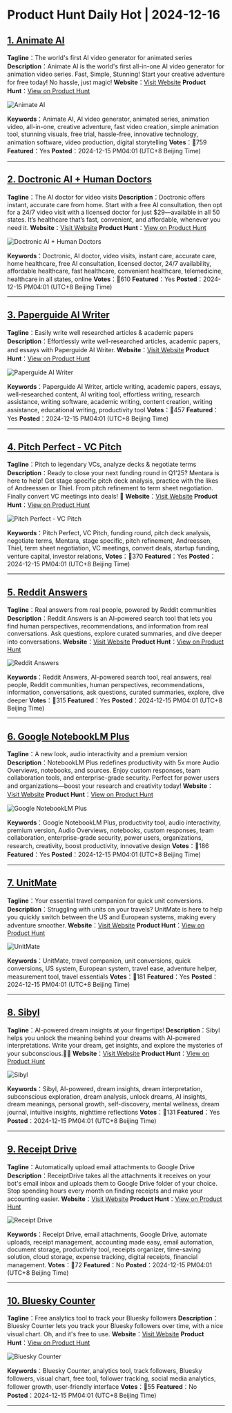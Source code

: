 # Product Hunt Daily Hot | 2024-12-16

## [1. Animate AI](https://www.producthunt.com/posts/animate-ai?utm_campaign=producthunt-api&utm_medium=api-v2&utm_source=Application%3A+phtrends+%28ID%3A+147529%29)
**Tagline**：The world's first AI video generator for animated series
**Description**：Animate AI is the world's first all-in-one AI video generator for animation video series. Fast, Simple, Stunning! Start your creative adventure for free today! No hassle, just magic!
**Website**：[Visit Website](https://www.producthunt.com/r/ZDWZT7ZVPMJAH2?utm_campaign=producthunt-api&utm_medium=api-v2&utm_source=Application%3A+phtrends+%28ID%3A+147529%29)
**Product Hunt**：[View on Product Hunt](https://www.producthunt.com/posts/animate-ai?utm_campaign=producthunt-api&utm_medium=api-v2&utm_source=Application%3A+phtrends+%28ID%3A+147529%29)

![Animate AI](https://ph-files.imgix.net/5abdeb51-0f16-4b39-8ba0-bd05e02efd62.png?auto=format&fit=crop&frame=1&h=512&w=1024)

**Keywords**：Animate AI, AI video generator, animated series, animation video, all-in-one, creative adventure, fast video creation, simple animation tool, stunning visuals, free trial, hassle-free, innovative technology, animation software, video production, digital storytelling
**Votes**：🔺759
**Featured**：Yes
**Posted**：2024-12-15 PM04:01 (UTC+8 Beijing Time)

---

## [2. Doctronic AI + Human Doctors ](https://www.producthunt.com/posts/doctronic-ai-human-doctors?utm_campaign=producthunt-api&utm_medium=api-v2&utm_source=Application%3A+phtrends+%28ID%3A+147529%29)
**Tagline**：The AI doctor for video visits
**Description**：Doctronic offers instant, accurate care from home. Start with a free AI consultation, then opt for a 24/7 video visit with a licensed doctor for just $29—available in all 50 states. It’s healthcare that’s fast, convenient, and affordable, whenever you need it.
**Website**：[Visit Website](https://www.producthunt.com/r/CH5H2LXMMFK3CN?utm_campaign=producthunt-api&utm_medium=api-v2&utm_source=Application%3A+phtrends+%28ID%3A+147529%29)
**Product Hunt**：[View on Product Hunt](https://www.producthunt.com/posts/doctronic-ai-human-doctors?utm_campaign=producthunt-api&utm_medium=api-v2&utm_source=Application%3A+phtrends+%28ID%3A+147529%29)

![Doctronic AI + Human Doctors ](https://ph-files.imgix.net/2b36bfc6-89d1-423a-b396-c7d307317fd1.jpeg?auto=format&fit=crop&frame=1&h=512&w=1024)

**Keywords**：Doctronic, AI doctor, video visits, instant care, accurate care, home healthcare, free AI consultation, licensed doctor, 24/7 availability, affordable healthcare, fast healthcare, convenient healthcare, telemedicine, healthcare in all states, online
**Votes**：🔺610
**Featured**：Yes
**Posted**：2024-12-15 PM04:01 (UTC+8 Beijing Time)

---

## [3. Paperguide AI Writer](https://www.producthunt.com/posts/paperguide-ai-writer?utm_campaign=producthunt-api&utm_medium=api-v2&utm_source=Application%3A+phtrends+%28ID%3A+147529%29)
**Tagline**：Easily write well researched articles & academic papers
**Description**：Effortlessly write well-researched articles, academic papers, and essays with Paperguide AI Writer.
**Website**：[Visit Website](https://www.producthunt.com/r/6V2UOWKWLSPX22?utm_campaign=producthunt-api&utm_medium=api-v2&utm_source=Application%3A+phtrends+%28ID%3A+147529%29)
**Product Hunt**：[View on Product Hunt](https://www.producthunt.com/posts/paperguide-ai-writer?utm_campaign=producthunt-api&utm_medium=api-v2&utm_source=Application%3A+phtrends+%28ID%3A+147529%29)

![Paperguide AI Writer](https://ph-files.imgix.net/97392ad1-3b5c-48e6-b12c-cba10321cc45.png?auto=format&fit=crop&frame=1&h=512&w=1024)

**Keywords**：Paperguide AI Writer, article writing, academic papers, essays, well-researched content, AI writing tool, effortless writing, research assistance, writing software, academic writing, content creation, writing assistance, educational writing, productivity tool
**Votes**：🔺457
**Featured**：Yes
**Posted**：2024-12-15 PM04:01 (UTC+8 Beijing Time)

---

## [4. Pitch Perfect - VC Pitch](https://www.producthunt.com/posts/pitch-perfect-vc-pitch?utm_campaign=producthunt-api&utm_medium=api-v2&utm_source=Application%3A+phtrends+%28ID%3A+147529%29)
**Tagline**：Pitch to legendary VCs, analyze decks & negotiate terms
**Description**：Ready to close your next funding round in Q1'25? Mentara is here to help! Get stage specific pitch deck analysis, practice with the likes of Andreessen or Thiel. From pitch refinement to term sheet negotiation. Finally convert VC meetings into deals! 🧠
**Website**：[Visit Website](https://www.producthunt.com/r/TJ5RYAZZGY5NEY?utm_campaign=producthunt-api&utm_medium=api-v2&utm_source=Application%3A+phtrends+%28ID%3A+147529%29)
**Product Hunt**：[View on Product Hunt](https://www.producthunt.com/posts/pitch-perfect-vc-pitch?utm_campaign=producthunt-api&utm_medium=api-v2&utm_source=Application%3A+phtrends+%28ID%3A+147529%29)

![Pitch Perfect - VC Pitch](https://ph-files.imgix.net/f9578d28-99ac-4828-87fe-39f36e6946ab.png?auto=format&fit=crop&frame=1&h=512&w=1024)

**Keywords**：Pitch Perfect, VC Pitch, funding round, pitch deck analysis, negotiate terms, Mentara, stage specific, pitch refinement, Andreessen, Thiel, term sheet negotiation, VC meetings, convert deals, startup funding, venture capital, investor relations,
**Votes**：🔺370
**Featured**：Yes
**Posted**：2024-12-15 PM04:01 (UTC+8 Beijing Time)

---

## [5. Reddit Answers](https://www.producthunt.com/posts/reddit-answers?utm_campaign=producthunt-api&utm_medium=api-v2&utm_source=Application%3A+phtrends+%28ID%3A+147529%29)
**Tagline**：Real answers from real people, powered by Reddit communities
**Description**：Reddit Answers is an AI-powered search tool that lets you find human perspectives, recommendations, and information from real conversations. Ask questions, explore curated summaries, and dive deeper into conversations.
**Website**：[Visit Website](https://www.producthunt.com/r/SBJUKB4MNBLJVD?utm_campaign=producthunt-api&utm_medium=api-v2&utm_source=Application%3A+phtrends+%28ID%3A+147529%29)
**Product Hunt**：[View on Product Hunt](https://www.producthunt.com/posts/reddit-answers?utm_campaign=producthunt-api&utm_medium=api-v2&utm_source=Application%3A+phtrends+%28ID%3A+147529%29)

![Reddit Answers](https://ph-files.imgix.net/52a5dc53-9d5d-408a-b1e2-bf94f71138ec.png?auto=format&fit=crop&frame=1&h=512&w=1024)

**Keywords**：Reddit Answers, AI-powered search tool, real answers, real people, Reddit communities, human perspectives, recommendations, information, conversations, ask questions, curated summaries, explore, dive deeper
**Votes**：🔺315
**Featured**：Yes
**Posted**：2024-12-15 PM04:01 (UTC+8 Beijing Time)

---

## [6. Google NotebookLM Plus](https://www.producthunt.com/posts/google-notebooklm-plus?utm_campaign=producthunt-api&utm_medium=api-v2&utm_source=Application%3A+phtrends+%28ID%3A+147529%29)
**Tagline**：A new look, audio interactivity and a premium version
**Description**：NotebookLM Plus redefines productivity with 5x more Audio Overviews, notebooks, and sources. Enjoy custom responses, team collaboration tools, and enterprise-grade security. Perfect for power users and organizations—boost your research and creativity today!
**Website**：[Visit Website](https://www.producthunt.com/r/3RH3EYPTG3SZTH?utm_campaign=producthunt-api&utm_medium=api-v2&utm_source=Application%3A+phtrends+%28ID%3A+147529%29)
**Product Hunt**：[View on Product Hunt](https://www.producthunt.com/posts/google-notebooklm-plus?utm_campaign=producthunt-api&utm_medium=api-v2&utm_source=Application%3A+phtrends+%28ID%3A+147529%29)

![Google NotebookLM Plus](https://ph-files.imgix.net/26645fc9-586e-4d12-a345-3f67e5720f67.png?auto=format&fit=crop&frame=1&h=512&w=1024)

**Keywords**：Google NotebookLM Plus, productivity tool, audio interactivity, premium version, Audio Overviews, notebooks, custom responses, team collaboration, enterprise-grade security, power users, organizations, research, creativity, boost productivity, innovative design
**Votes**：🔺186
**Featured**：Yes
**Posted**：2024-12-15 PM04:01 (UTC+8 Beijing Time)

---

## [7. UnitMate](https://www.producthunt.com/posts/unitmate?utm_campaign=producthunt-api&utm_medium=api-v2&utm_source=Application%3A+phtrends+%28ID%3A+147529%29)
**Tagline**：Your essential travel companion for quick unit conversions.
**Description**：Struggling with units on your travels? UnitMate is here to help you quickly switch between the US and European systems, making every adventure smoother.
**Website**：[Visit Website](https://www.producthunt.com/r/5GST374XK7WL7X?utm_campaign=producthunt-api&utm_medium=api-v2&utm_source=Application%3A+phtrends+%28ID%3A+147529%29)
**Product Hunt**：[View on Product Hunt](https://www.producthunt.com/posts/unitmate?utm_campaign=producthunt-api&utm_medium=api-v2&utm_source=Application%3A+phtrends+%28ID%3A+147529%29)

![UnitMate](https://ph-files.imgix.net/207511ac-cd1a-43e0-80a2-db619a587343.jpeg?auto=format&fit=crop&frame=1&h=512&w=1024)

**Keywords**：UnitMate, travel companion, unit conversions, quick conversions, US system, European system, travel ease, adventure helper, measurement tool, travel essentials
**Votes**：🔺181
**Featured**：Yes
**Posted**：2024-12-15 PM04:01 (UTC+8 Beijing Time)

---

## [8. Sibyl](https://www.producthunt.com/posts/sibyl?utm_campaign=producthunt-api&utm_medium=api-v2&utm_source=Application%3A+phtrends+%28ID%3A+147529%29)
**Tagline**：AI-powered dream insights at your fingertips!
**Description**：Sibyl helps you unlock the meaning behind your dreams with AI-powered interpretations. Write your dream, get insights, and explore the mysteries of your subconscious.🌙🧠
**Website**：[Visit Website](https://www.producthunt.com/r/WWKLDIVGPLQ7ED?utm_campaign=producthunt-api&utm_medium=api-v2&utm_source=Application%3A+phtrends+%28ID%3A+147529%29)
**Product Hunt**：[View on Product Hunt](https://www.producthunt.com/posts/sibyl?utm_campaign=producthunt-api&utm_medium=api-v2&utm_source=Application%3A+phtrends+%28ID%3A+147529%29)

![Sibyl](https://ph-files.imgix.net/4e6bb970-49a8-421c-bd67-e69e88660656.png?auto=format&fit=crop&frame=1&h=512&w=1024)

**Keywords**：Sibyl, AI-powered, dream insights, dream interpretation, subconscious exploration, dream analysis, unlock dreams, AI insights, dream meanings, personal growth, self-discovery, mental wellness, dream journal, intuitive insights, nighttime reflections
**Votes**：🔺131
**Featured**：Yes
**Posted**：2024-12-15 PM04:01 (UTC+8 Beijing Time)

---

## [9. Receipt Drive](https://www.producthunt.com/posts/receipt-drive?utm_campaign=producthunt-api&utm_medium=api-v2&utm_source=Application%3A+phtrends+%28ID%3A+147529%29)
**Tagline**：Automatically upload email attachments to Google Drive
**Description**：ReceiptDrive takes all the attachments it receives on your bot's email inbox and uploads them to Google Drive folder of your choice. Stop spending hours every month on finding receipts and make your accounting easier.
**Website**：[Visit Website](https://www.producthunt.com/r/3HQTHH754EV3E4?utm_campaign=producthunt-api&utm_medium=api-v2&utm_source=Application%3A+phtrends+%28ID%3A+147529%29)
**Product Hunt**：[View on Product Hunt](https://www.producthunt.com/posts/receipt-drive?utm_campaign=producthunt-api&utm_medium=api-v2&utm_source=Application%3A+phtrends+%28ID%3A+147529%29)

![Receipt Drive](https://ph-files.imgix.net/6c7c0d6e-d665-41fd-b101-fc3de3fb524e.png?auto=format&fit=crop&frame=1&h=512&w=1024)

**Keywords**：Receipt Drive, email attachments, Google Drive, automate uploads, receipt management, accounting made easy, email automation, document storage, productivity tool, receipts organizer, time-saving solution, cloud storage, expense tracking, digital receipts, financial management.
**Votes**：🔺72
**Featured**：No
**Posted**：2024-12-15 PM04:01 (UTC+8 Beijing Time)

---

## [10. Bluesky Counter](https://www.producthunt.com/posts/bluesky-counter?utm_campaign=producthunt-api&utm_medium=api-v2&utm_source=Application%3A+phtrends+%28ID%3A+147529%29)
**Tagline**：Free analytics tool to track your Bluesky followers
**Description**：Bluesky Counter lets you track your Bluesky followers over time, with a nice visual chart. Oh, and it's free to use.
**Website**：[Visit Website](https://www.producthunt.com/r/3UFKFNHV2HPIMA?utm_campaign=producthunt-api&utm_medium=api-v2&utm_source=Application%3A+phtrends+%28ID%3A+147529%29)
**Product Hunt**：[View on Product Hunt](https://www.producthunt.com/posts/bluesky-counter?utm_campaign=producthunt-api&utm_medium=api-v2&utm_source=Application%3A+phtrends+%28ID%3A+147529%29)

![Bluesky Counter](https://ph-files.imgix.net/91ec5d07-4fc3-47b5-b5af-f5ae69220c14.png?auto=format&fit=crop&frame=1&h=512&w=1024)

**Keywords**：Bluesky Counter, analytics tool, track followers, Bluesky followers, visual chart, free tool, follower tracking, social media analytics, follower growth, user-friendly interface
**Votes**：🔺55
**Featured**：No
**Posted**：2024-12-15 PM04:01 (UTC+8 Beijing Time)

---

